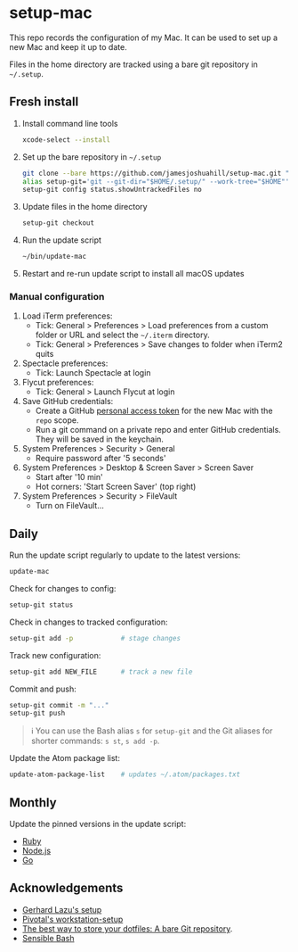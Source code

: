 # setup-mac

This repo records the configuration of my Mac. It can be used to set up a new
Mac and keep it up to date.

Files in the home directory are tracked using a bare git repository in `~/.setup`.

## Fresh install

1. Install command line tools
    ```bash
    xcode-select --install
    ```
1. Set up the bare repository in `~/.setup`
    ```bash
    git clone --bare https://github.com/jamesjoshuahill/setup-mac.git "$HOME/.setup/"
    alias setup-git='git --git-dir="$HOME/.setup/" --work-tree="$HOME"'
    setup-git config status.showUntrackedFiles no
    ```
1. Update files in the home directory
    ```bash
    setup-git checkout
    ```
1. Run the update script
    ```bash
    ~/bin/update-mac
    ```
1. Restart and re-run update script to install all macOS updates

### Manual configuration

1. Load iTerm preferences:
    - Tick: General > Preferences > Load preferences from a custom folder or URL and select the `~/.iterm` directory.
    - Tick: General > Preferences > Save changes to folder when iTerm2 quits
1. Spectacle preferences:
    - Tick: Launch Spectacle at login
1. Flycut preferences:
    - Tick: General > Launch Flycut at login
1. Save GitHub credentials:
    - Create a GitHub [personal access token](https://help.github.com/en/articles/creating-a-personal-access-token-for-the-command-line) for the new Mac with the `repo` scope.
    - Run a git command on a private repo and enter GitHub credentials. They will be saved in the keychain.
1. System Preferences > Security > General
    - Require password after '5 seconds'
1. System Preferences > Desktop & Screen Saver > Screen Saver
    - Start after '10 min'
    - Hot corners: 'Start Screen Saver' (top right)
1. System Preferences > Security > FileVault
    - Turn on FileVault...

## Daily

Run the update script regularly to update to the latest versions:
```bash
update-mac
```

Check for changes to config:
```bash
setup-git status
```

Check in changes to tracked configuration:
```bash
setup-git add -p            # stage changes
```

Track new configuration:
```bash
setup-git add NEW_FILE      # track a new file
```

Commit and push:
```bash
setup-git commit -m "..."
setup-git push
```

> ℹ️ You can use the Bash alias `s` for `setup-git` and the Git aliases for shorter commands: `s st`, `s add -p`.

Update the Atom package list:
```bash
update-atom-package-list    # updates ~/.atom/packages.txt
```

## Monthly

Update the pinned versions in the update script:
- [Ruby](https://www.ruby-lang.org/en/)
- [Node.js](https://nodejs.org/en/)
- [Go](https://golang.org)

## Acknowledgements

- [Gerhard Lazu's setup](https://github.com/gerhard/setup)
- [Pivotal's workstation-setup](https://github.com/pivotal/workstation-setup)
- [The best way to store your dotfiles: A bare Git repository](https://www.atlassian.com/git/tutorials/dotfiles).
- [Sensible Bash](https://github.com/mrzool/bash-sensible)
